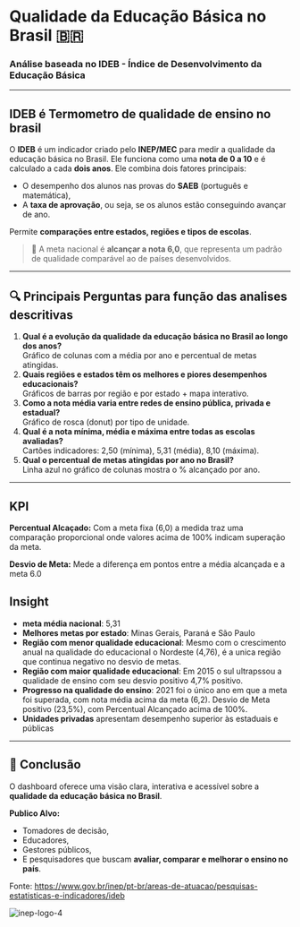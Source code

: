 # Qualidade da Educação Básica no Brasil 🇧🇷

### Análise baseada no IDEB - Índice de Desenvolvimento da Educação Básica

---
## IDEB é Termometro de qualidade de ensino no brasil

O **IDEB** é um indicador criado pelo **INEP/MEC** para medir a qualidade da educação básica no Brasil. Ele funciona como uma **nota de 0 a 10** e é calculado a cada **dois anos**.
Ele combina dois fatores principais:
- O desempenho dos alunos nas provas do **SAEB** (português e matemática),
- A **taxa de aprovação**, ou seja, se os alunos estão conseguindo avançar de ano.

Permite **comparações entre estados, regiões e tipos de escolas**.

> 🎯 A meta nacional é **alcançar a nota 6,0**, que representa um padrão de qualidade comparável ao de países desenvolvidos.

---

## 🔍 Principais Perguntas para função das analises descritivas

1. **Qual é a evolução da qualidade da educação básica no Brasil ao longo dos anos?**  
    Gráfico de colunas com a média por ano e percentual de metas atingidas.
2. **Quais regiões e estados têm os melhores e piores desempenhos educacionais?**  
    Gráficos de barras por região e por estado + mapa interativo.
3. **Como a nota média varia entre redes de ensino pública, privada e estadual?**  
    Gráfico de rosca (donut) por tipo de unidade.
4. **Qual é a nota mínima, média e máxima entre todas as escolas avaliadas?**  
    Cartões indicadores: 2,50 (mínima), 5,31 (média), 8,10 (máxima).
5. **Qual o percentual de metas atingidas por ano no Brasil?**  
    Linha azul no gráfico de colunas mostra o % alcançado por ano.

---

 ## KPI
 **Percentual Alcaçado:** Com a meta fixa (6,0) a medida traz uma comparação proporcional onde valores acima de 100% indicam superação da meta.
 
  **Desvio de Meta:** Mede a diferença em pontos entre a média alcançada e a meta 6.0

## Insight

-  **meta média nacional**: 5,31
-  **Melhores metas por estado**: Minas Gerais, Paraná e São Paulo
-  **Região com  menor qualidade educacional**: Mesmo com o crescimento anual na qualidade do educacional o Nordeste (4,76), é a unica região que continua negativo no desvio de metas.
-  **Região com  maior qualidade educacional**: Em 2015 o sul ultrapssou a qualidade de ensino com seu desvio positivo 4,7% positivo.
-  **Progresso na qualidade do ensino**: 2021 foi o único ano em que a meta foi superada, com nota média acima da meta (6,2). Desvio de Meta positivo (23,5%), com Percentual Alcançado acima de 100%.
-  **Unidades privadas** apresentam desempenho superior às estaduais e públicas

---

## 📌 Conclusão

O dashboard oferece uma visão clara, interativa e acessível sobre a **qualidade da educação básica no Brasil**.

**Publico Alvo:**

- Tomadores de decisão,
- Educadores,
- Gestores públicos,
- E pesquisadores que buscam **avaliar, comparar e melhorar o ensino no país**.

Fonte: https://www.gov.br/inep/pt-br/areas-de-atuacao/pesquisas-estatisticas-e-indicadores/ideb

![inep-logo-4](https://github.com/user-attachments/assets/39ec4add-443a-4f54-9a2f-f7d157e6c78a)
